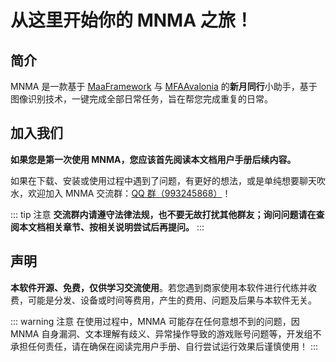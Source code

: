 # 从这里开始你的 MNMA 之旅！

## 简介

MNMA 是一款基于 [MaaFramework](https://github.com/MaaXYZ/MaaFramework) 与 [MFAAvalonia](https://github.com/SweetSmellFox/MFAAvalonia) 的**新月同行**小助手，基于图像识别技术，一键完成全部日常任务，旨在帮您完成重复的日常。

## 加入我们

**如果您是第一次使用 MNMA，您应该首先阅读本文档用户手册后续内容。**

如果在下载、安装或使用过程中遇到了问题，有更好的想法，或是单纯想要聊天吹水，欢迎加入 MNMA 交流群：[QQ 群（993245868）](http://qm.qq.com/cgi-bin/qm/qr?_wv=1027&k=VMC132QhbMDLi5U62MlDRvtCMj9WOXRr&authKey=yJNKO4sQ%2BBFHpBCLSSEvVOAyz%2FPjknNSl70W3ugg2%2BpELnKmEiHamj1emJMWcLwQ&noverify=0&group_code=993245868)！

::: tip 注意
**交流群内请遵守法律法规，也不要无故打扰其他群友；询问问题请在查阅本文档相关章节、按相关说明尝试后再提问。**
:::

## 声明

**本软件开源、免费，仅供学习交流使用**。若您遇到商家使用本软件进行代练并收费，可能是分发、设备或时间等费用，产生的费用、问题及后果与本软件无关。

::: warning 注意
在使用过程中，MNMA 可能存在任何意想不到的问题，因 MNMA 自身漏洞、文本理解有歧义、异常操作导致的游戏账号问题等，开发组不承担任何责任，请在确保在阅读完用户手册、自行尝试运行效果后谨慎使用！
:::
